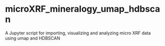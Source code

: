 # microXRF_mineralogy_umap_hdbscan
A Jupyter script for importing, visualizing and analyzing micro XRF data using umap and HDBSCAN
